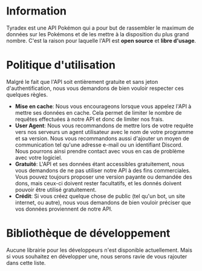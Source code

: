 # Information
Tyradex est une API Pokémon qui a pour but de rassembler le maximum de données sur les Pokémons et de les mettre à la disposition du plus grand nombre. C'est la raison pour laquelle l'API est **open source** et **libre d'usage**.

# Politique d'utilisation
Malgré le fait que l'API soit entièrement gratuite et sans jeton d'authentification, nous vous demandons de bien vouloir respecter ces quelques règles.

- **Mise en cache**: Nous vous encourageons lorsque vous appelez l'API à mettre ses données en cache. Cela permet de limiter le nombre de requêtes effectuées à notre API et donc de limiter nos frais.
- **User Agent**: Nous vous recommandons de mettre lors de votre requête vers nos serveurs un agent utilisateur avec le nom de votre programme et sa version. Nous vous recommandons aussi d'ajouter un moyen de communication tel qu'une adresse e-mail ou un identifiant Discord. Nous pourrons ainsi prendre contact avec vous en cas de problème avec votre logiciel.
- **Gratuité**: L'API et ses données étant accessibles gratuitement, nous vous demandons de ne pas utiliser notre API à des fins commerciales. Vous pouvez toujours proposer une version payante ou demandée des dons, mais ceux-ci doivent rester facultatifs, et les donnés doivent pouvoir être utilisé gratuitement.
- **Crédit**: Si vous créez quelque chose de public (tel qu'un bot, un site internet, ou autre), nous vous demandons de bien vouloir préciser que vos données proviennent de notre API.

# Bibliothèque de développement
Aucune librairie pour les développeurs n'est disponible actuellement. Mais si vous souhaitez en développer une, nous serons ravie de vous rajouter dans cette liste.